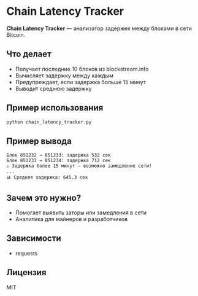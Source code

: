 # Chain Latency Tracker

**Chain Latency Tracker** — анализатор задержек между блоками в сети Bitcoin.

## Что делает

- Получает последние 10 блоков из blockstream.info
- Вычисляет задержку между каждым
- Предупреждает, если задержка больше 15 минут
- Выводит среднюю задержку

## Пример использования

```bash
python chain_latency_tracker.py
```

## Пример вывода

```
Блок 851232 → 851233: задержка 532 сек
Блок 851233 → 851234: задержка 712 сек
⚠️ Задержка более 15 минут — возможно замедление сети!
...
📊 Средняя задержка: 645.3 сек
```

## Зачем это нужно?

- Помогает выявить заторы или замедления в сети
- Аналитика для майнеров и разработчиков

## Зависимости

- requests

## Лицензия

MIT
